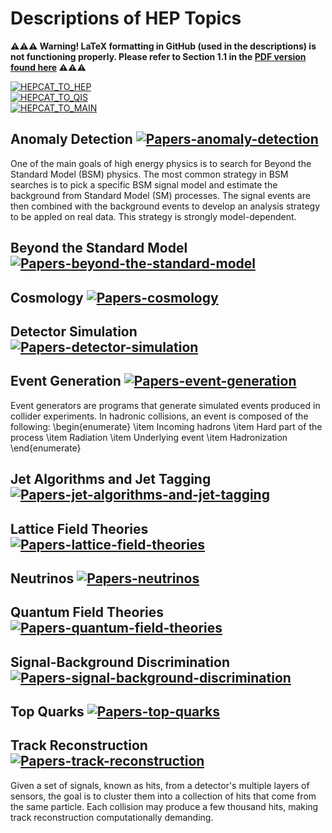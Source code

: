 #  **Descriptions of HEP Topics**

**⚠️⚠️⚠️ Warning! LaTeX formatting in GitHub (used in the descriptions) is not functioning properly. Please refer to Section 1.1 in the [PDF version found here](https://docs.google.com/viewer?url=https://raw.githubusercontent.com/PamelaPajarillo/HEPQIS-LivingReview/main/HEPQIS.pdf) ⚠️⚠️⚠️**

[![HEPCAT_TO_HEP](https://img.shields.io/badge/Link_to-Living_Review_by_HEP_-5BC0EB)](/BY_HEP#a-living-review-of-quantum-information-science-in-high-energy-physics-organized-by-hep-topics) 	
[![HEPCAT_TO_QIS](https://img.shields.io/badge/Link_to-Living_Review_by_QIS_-9BC53D)](/BY_QIS#a-living-review-of-quantum-information-science-in-high-energy-physics-organized-by-qis-topics) 	
[![HEPCAT_TO_MAIN](https://img.shields.io/badge/Link_to-Living_Review_Home_-FDE74C)](/../../#readme) 

## **Anomaly Detection** [![Papers-anomaly-detection](https://img.shields.io/badge/Link_to-Papers-AA96DA)](/BY_HEP/README.md#anomaly-detection-)
One of the main goals of high energy physics is to search for Beyond the Standard Model (BSM) physics. The most common strategy in BSM searches is to pick a specific BSM signal model and estimate the background from Standard Model (SM) processes. The signal events are then combined with the background events to develop an analysis strategy to be appled on real data. This strategy is strongly model-dependent. 

## **Beyond the Standard Model** [![Papers-beyond-the-standard-model](https://img.shields.io/badge/Link_to-Papers-AA96DA)](/BY_HEP/README.md#beyond-the-standard-model-)
## **Cosmology** [![Papers-cosmology](https://img.shields.io/badge/Link_to-Papers-AA96DA)](/BY_HEP/README.md#cosmology-)
## **Detector Simulation** [![Papers-detector-simulation](https://img.shields.io/badge/Link_to-Papers-AA96DA)](/BY_HEP/README.md#detector-simulation-)
## **Event Generation** [![Papers-event-generation](https://img.shields.io/badge/Link_to-Papers-AA96DA)](/BY_HEP/README.md#event-generation-)
Event generators are programs that generate simulated events produced in collider experiments. In hadronic collisions, an event is composed of the following: \begin{enumerate} \item Incoming hadrons \item Hard part of the process \item Radiation \item Underlying event \item Hadronization \end{enumerate}

## **Jet Algorithms and Jet Tagging** [![Papers-jet-algorithms-and-jet-tagging](https://img.shields.io/badge/Link_to-Papers-AA96DA)](/BY_HEP/README.md#jet-algorithms-and-jet-tagging-)
## **Lattice Field Theories** [![Papers-lattice-field-theories](https://img.shields.io/badge/Link_to-Papers-AA96DA)](/BY_HEP/README.md#lattice-field-theories-)
## **Neutrinos** [![Papers-neutrinos](https://img.shields.io/badge/Link_to-Papers-AA96DA)](/BY_HEP/README.md#neutrinos-)
## **Quantum Field Theories** [![Papers-quantum-field-theories](https://img.shields.io/badge/Link_to-Papers-AA96DA)](/BY_HEP/README.md#quantum-field-theories-)
## **Signal-Background Discrimination** [![Papers-signal-background-discrimination](https://img.shields.io/badge/Link_to-Papers-AA96DA)](/BY_HEP/README.md#signal-background-discrimination-)
## **Top Quarks** [![Papers-top-quarks](https://img.shields.io/badge/Link_to-Papers-AA96DA)](/BY_HEP/README.md#top-quarks-)
## **Track Reconstruction** [![Papers-track-reconstruction](https://img.shields.io/badge/Link_to-Papers-AA96DA)](/BY_HEP/README.md#track-reconstruction-)
Given a set of signals, known as hits, from a detector's multiple layers of sensors, the goal is to cluster them into a collection of hits that come from the same particle. Each collision may produce a few thousand hits, making track reconstruction computationally demanding. 




